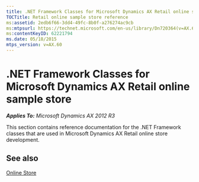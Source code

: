 ```yaml
---
title: .NET Framework Classes for Microsoft Dynamics AX Retail online sample store
TOCTitle: Retail online sample store reference
ms:assetid: 2edb6f66-3dd4-49fc-8b0f-a276274ac9cb
ms:mtpsurl: https://technet.microsoft.com/en-us/library/Dn720364(v=AX.60)
ms:contentKeyID: 62221794
ms.date: 05/18/2015
mtps_version: v=AX.60
---
```


# .NET Framework Classes for Microsoft Dynamics AX Retail online sample store


_**Applies To:** Microsoft Dynamics AX 2012 R3_

This section contains reference documentation for the .NET Framework classes that are used in Microsoft Dynamics AX Retail online store development.






## See also

[Online Store](../online-store.md)

  


